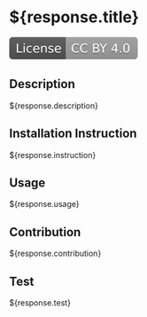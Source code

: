 # ${response.title}
![License Badge](./images/CC_By_4.0.svg)
## **Description**
${response.description}
## **Installation Instruction**
${response.instruction}
## **Usage**
${response.usage}
## **Contribution**
${response.contribution}
## **Test**
${response.test}
